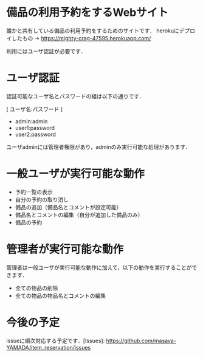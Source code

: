 # 備品の利用予約をするWebサイト
誰かと共有している備品の利用予約をするためのサイトです．
herokuにデプロイしたもの → <https://mighty-crag-47595.herokuapp.com/>

利用にはユーザ認証が必要です．

# ユーザ認証
認証可能なユーザ名とパスワードの組は以下の通りです．

[ ユーザ名:パスワード ]
* admin:admin
* user1:password
* user2:password

ユーザadminには管理者権限があり，adminのみ実行可能な処理があります．

# 一般ユーザが実行可能な動作
* 予約一覧の表示
* 自分の予約の取り消し
* 備品の追加（備品名とコメントが設定可能）
* 備品名とコメントの編集（自分が追加した備品のみ）
* 備品の予約

# 管理者が実行可能な動作
管理者は一般ユーザが実行可能な動作に加えて，以下の動作を実行することができます．
* 全ての物品の削除
* 全ての物品の物品名とコメントの編集

# 今後の予定
issueに順次対応する予定です．[Issues]: https://github.com/masaya-YAMADA/item_reservation/issues

